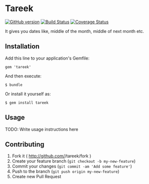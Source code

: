 # Tareek
[![GitHub version](https://badge.fury.io/gh/gemathon-warriors%2Ftareek.png)](http://badge.fury.io/gh/gemathon-warriors%2Ftareek)
[![Build Status](https://travis-ci.org/gemathon-warriors/tareek.png?branch=master)](https://travis-ci.org/gemathon-warriors/tareek)
[![Coverage Status](https://coveralls.io/repos/gemathon-warriors/tareek/badge.png)](https://coveralls.io/r/gemathon-warriors/tareek)

It gives you dates like, middle of the month, middle of next month etc.

## Installation

Add this line to your application's Gemfile:

    gem 'tareek'

And then execute:

    $ bundle

Or install it yourself as:

    $ gem install tareek

## Usage

TODO: Write usage instructions here

## Contributing

1. Fork it ( http://github.com/<my-github-username>/tareek/fork )
2. Create your feature branch (`git checkout -b my-new-feature`)
3. Commit your changes (`git commit -am 'Add some feature'`)
4. Push to the branch (`git push origin my-new-feature`)
5. Create new Pull Request
